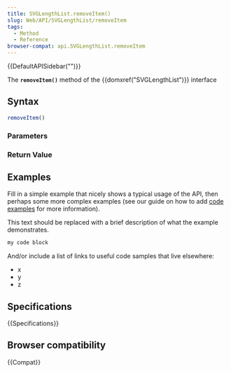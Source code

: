 ```yaml
---
title: SVGLengthList.removeItem()
slug: Web/API/SVGLengthList/removeItem
tags:
  - Method
  - Reference
browser-compat: api.SVGLengthList.removeItem
---
```

{{DefaultAPISidebar("")}}

The **`removeItem()`** method of the {{domxref("SVGLengthList")}} interface 

## Syntax

```js
removeItem()
```

### Parameters



### Return Value



## Examples

Fill in a simple example that nicely shows a typical usage of the API, then perhaps some more complex examples (see our guide on how to add [code examples](/en-US/docs/MDN/Contribute/Structures/Code_examples) for more information).

This text should be replaced with a brief description of what the example demonstrates.

```js
my code block
```

And/or include a list of links to useful code samples that live elsewhere:

*   x
*   y
*   z

## Specifications

{{Specifications}}

## Browser compatibility

{{Compat}}


